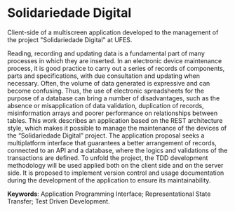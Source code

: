 # Solidariedade Digital

Client-side of a multiscreen application developed to the management of the project "Solidariedade Digital" at UFES.

Reading, recording and updating data is a fundamental part of many processes in which
they are inserted. In an electronic device maintenance process, it is good practice to carry
out a series of records of components, parts and specifications, with due consultation and
updating when necessary. Often, the volume of data generated is expressive and can become
confusing. Thus, the use of electronic spreadsheets for the purpose of a database can
bring a number of disadvantages, such as the absence or misapplication of data validation,
duplication of records, misinformation arrays and poorer performance on relationships
between tables. This work describes an application based on the REST architecture style,
which makes it possible to manage the maintenance of the devices of the “Solidariedade
Digital” project. The application proposal seeks a multiplatform interface that guarantees
a better arrangement of records, connected to an API and a database, where the logics and
validations of the transactions are defined. To unfold the project, the TDD development
methodology will be used applied both on the client side and on the server side. It is
proposed to implement version control and usage documentation during the development
of the application to ensure its maintainability.

**Keywords**: Application Programming Interface; Representational State Transfer; Test Driven Development.
